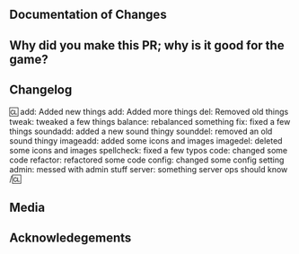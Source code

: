 <!-- Write **BELOW** The Headers and **ABOVE** The comments else it may not be viewable. -->
<!-- You can view Contributing.MD for a detailed description of the pull request process. If you don't understand anything, contact a maintainer for help. -->
<!-- Your PR title must be related to the contents of the PR. Completely unrelated and silly titles may result in the PR being closed. -->

## Documentation of Changes

<!-- Document every change you have made here. Use key-words to make searching for changes conducive. -->
<!-- Failure to adequately document changes may result in your PR being closed. Mistakes happen, try your best. -->

## Why did you make this PR; why is it good for the game?

<!-- Please explain why you made the Pull Request. We want to know what made you feel that these changes are necessary. -->
<!-- Please also describe why this benefits the game. If you cannot, then the PR probably isn't good for the game and can be closed at will by maintainers. -->

## Changelog
:cl:
add: Added new things
add: Added more things
del: Removed old things
tweak: tweaked a few things
balance: rebalanced something
fix: fixed a few things
soundadd: added a new sound thingy
sounddel: removed an old sound thingy
imageadd: added some icons and images
imagedel: deleted some icons and images
spellcheck: fixed a few typos
code: changed some code
refactor: refactored some code
config: changed some config setting
admin: messed with admin stuff
server: something server ops should know
/:cl:

<!-- Both :cl:'s are required for the changelog to work! You can put your name to the right of the first :cl: if you want to overwrite your GitHub username as author ingame. -->
<!-- You can use multiple of the same prefixes; they are solely for icons in-game. Summarise the changes that affect the player here.  -->

## Media

<!-- Place any screenshots, videos or other media sources here, else delete this section. -->

## Acknowledegements

<!-- If you wish to give thanks to anyone, do so here, else delete this section. If you port something, acknowledge it here. -->
